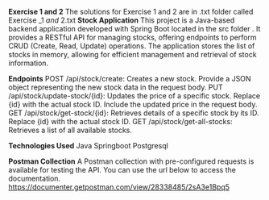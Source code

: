 **Exercise 1 and 2**
The solutions for Exercise 1 and 2 are in .txt folder called Exercise _1 _and_ 2.txt
**Stock Application**
This project is a Java-based backend application developed with Spring Boot located in the src folder . It provides a RESTful API for managing stocks, offering endpoints to perform CRUD (Create, Read, Update) operations. The application stores the list of stocks in memory, allowing for efficient management and retrieval of stock information.

**Endpoints**
POST /api/stock/create: Creates a new stock. Provide a JSON object representing the new stock data in the request body.
PUT /api/stock/update-stock/{id}: Updates the price of a specific stock. Replace {id} with the actual stock ID. Include the updated price in the request body.
GET /api/stock/get-stock/{id}: Retrieves details of a specific stock by its ID. Replace {id} with the actual stock ID.
GET /api/stock/get-all-stocks: Retrieves a list of all available stocks.

**Technologies Used**
Java
Springboot
Postgresql

**Postman Collection**
A Postman collection with pre-configured requests is available for testing the API. You can use the url below to access the documentation.
https://documenter.getpostman.com/view/28338485/2sA3e1Bpq5
